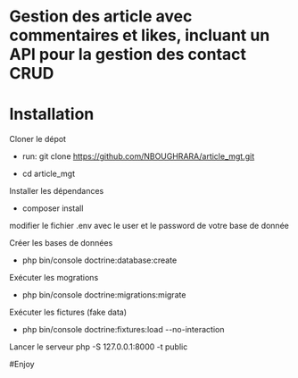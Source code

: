 # Gestion des article avec commentaires et likes, incluant un API pour la gestion des contact CRUD

# Installation

Cloner le dépot
* run: git clone https://github.com/NBOUGHRARA/article_mgt.git

* cd article_mgt

Installer les dépendances 
* composer install

modifier le fichier .env avec le user et le password de votre base de donnée

Créer les bases de données 
* php bin/console doctrine:database:create

Exécuter les mogrations
* php bin/console doctrine:migrations:migrate

Exécuter les fictures (fake data)
* php bin/console doctrine:fixtures:load --no-interaction

Lancer le serveur 
php -S 127.0.0.1:8000 -t public


#Enjoy
